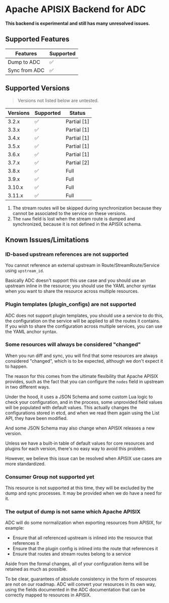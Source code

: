 # Apache APISIX Backend for ADC

**This backend is experimental and still has many unresolved issues.**

## Supported Features

| Features      | Supported |
| ------------- | --------- |
| Dump to ADC   | ✅         |
| Sync from ADC | ✅         |

## Supported Versions

> Versions not listed below are untested.

| Versions | Supported | Status      |
| -------- | --------- | ----------- |
| 3.2.x    | ✅         | Partial [1] |
| 3.3.x    | ✅         | Partial [1] |
| 3.4.x    | ✅         | Partial [1] |
| 3.5.x    | ✅         | Partial [1] |
| 3.6.x    | ✅         | Partial [1] |
| 3.7.x    | ✅         | Partial [2] |
| 3.8.x    | ✅         | Full        |
| 3.9.x    | ✅         | Full        |
| 3.10.x   | ✅         | Full        |
| 3.11.x   | ✅         | Full        |

1. The stream routes will be skipped during synchronization because they cannot be associated to the service on these versions.
2. The `name` field is lost when the stream route is dumped and synchronized, because it is not defined in the APISIX schema.

## Known Issues/Limitations

### ID-based upstream references are not supported

You cannot reference an external upstream in Route/StreamRoute/Service using `upstream_id`.

Basically ADC doesn't support this use case and you should use an upstream inline in the resource; you should use the YAML anchor syntax when you want to share the resource across multiple resources.

### Plugin templates (plugin_configs) are not supported

ADC does not support plugin templates, you should use a service to do this, the configuration on the service will be applied to all the routes it contains. If you wish to share the configuration across multiple services, you can use the YAML anchor syntax.

### Some resources will always be considered "changed"

When you run diff and sync, you will find that some resources are always considered "changed", which is to be expected, although we don't expect it to happen.

The reason for this comes from the ultimate flexibility that Apache APISIX provides, such as the fact that you can configure the `nodes` field in upstream in two different ways.

Under the hood, it uses a JSON Schema and some custom Lua logic to check your configuration, and in the process, some unprovided field values will be populated with default values. This actually changes the configurations stored in etcd, and when we read them again using the List API, they have been modified.

And some JSON Schema may also change when APISIX releases a new version.

Unless we have a built-in table of default values for core resources and plugins for each version, there's no easy way to avoid this problem.

However, we believe this issue can be resolved when APISIX use cases are more standardized.

### Consumer Group not supported yet

This resource is not supported at this time, they will be excluded by the dump and sync processes. It may be provided when we do have a need for it.

### The output of dump is not same which Apache APISIX

ADC will do some normalization when exporting resources from APISIX, for example:

- Ensure that all referenced upstream is inlined into the resource that references it
- Ensure that the plugin config is inlined into the route that references it
- Ensure that routes and stream routes belong to a service

Aside from the formal changes, all of your configuration items will be retained as much as possible.

To be clear, guarantees of absolute consistency in the form of resources are not on our roadmap. ADC will convert your resources in its own way, using the fields documented in the ADC documentation that can be correctly mapped to resources in APISIX.
